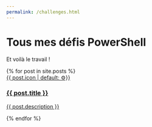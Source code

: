```yaml
---
permalink: /challenges.html
---
```


# Tous mes défis PowerShell

Et voilà le travail !

<div class="posts">
    {% for post in site.posts %}
        <a href="{{ post.url }}">
            <div class="card">
                <div class="thumbnail" style="background-color: {{ post.thumbnailColor | default: "#9ea7eb" }}">{{ post.icon | default: ⚙️}}</div>
                <h3>{{ post.title }}</h3>
                <p>{{ post.description }}</p>
            </div>
        </a>
    {% endfor %}
</div>
